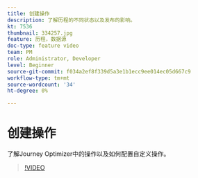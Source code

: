 ```yaml
---
title: 创建操作
description: 了解历程的不同状态以及发布的影响。
kt: 7536
thumbnail: 334257.jpg
feature: 历程，数据源
doc-type: feature video
team: PM
role: Administrator, Developer
level: Beginner
source-git-commit: f034a2ef8f339d5a3e1b1ecc9ee014ec05d667c9
workflow-type: tm+mt
source-wordcount: '34'
ht-degree: 0%

---
```



# 创建操作

了解Journey Optimizer中的操作以及如何配置自定义操作。

>[!VIDEO](https://video.tv.adobe.com/v/334257?quality=12)
